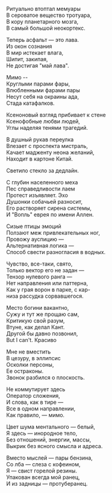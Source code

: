 Ритуально втоптал мемуары  
В сероватое вещество тротуара,  
В кору планетарного мозга,  
В самый большой неокортекс.  

Теперь асфальт — это лава.  
Из окон сознания  
В мир истекает влага,  
Шипит, закипая,  
Не достигая "май лава".   

Мимо --   
Круглыми парами фары,  
Влюбленными фарами пары  
Несут себя на окраины ада,  
Стада катафалков. 

Ксеноновый взгляд прибивает к стене  
Ксенофобные любви людей,  
Углы наделяя тенями трагедий.  

В душный рукав переулка  
Влезает с проспекта мистраль,  
Качает мадженту неона желаний,  
Находит в картоне Китай.

Светило стекло за дедлайн.

С глубин населенного меха  
Пес справедливости лаем  
Протест изъявляет. Эхо  
Душонки собачьей разносит,  
Его растворяет сирена системы,  
И "Вопль" еврея по имени Аллен.  

Сизые птицы эмоций  
Ползают меж привлекательных ног,  
Провожу ауспицию —   
Альтернативная логика —   
Способ свести разногласия в водных.

Чувство, все-таки, свято,  
Только вектор его не задан —  
Тензор нулевого ранга —  
Нет направления или паттерна,  
Как у грая ворон в парке, с кар-  
низа рассудка сорвавшегося.

Место богини вакантно,  
Сужу и тут же прощаю сам,  
Критикую свой разум,  
Втуне, как делал Кант.  
Другой бы давно позвонил,  
But I can't. Красиво

Мне не вместить  
В цезуру, в эллипсис  
Осколки персоны,  
Ее остраконы.  
Звонок разбился о плоскость.

Не коммутирует здесь  
Оператор сложения,  
И слова, как в тире —  
Все в одном направлении,  
Как правило, — мимо.

Цвет шума ментального — белый,  
Я здесь — инородное тело,  
Без отношений, энергии, массы,  
Выкрик без ясного смысла и адреса.

Вместо мыслей — пары бензина,  
Со лба — слеза с кофеином,  
Я — свист горелой резины.  
Упакован всегда мой ранец,  
И из задницы — протуберанец.  
  
 









